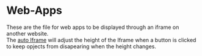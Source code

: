 # Web-Apps
These are the file for web apps to be displayed through an iframe on another website.
<br>
The [auto Iframe][auto] will adjust the height of the Iframe when a button is clicked to keep opjects from disapearing when the height changes.

[auto]: autoIframe.html
